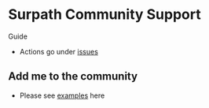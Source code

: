 # Surpath Community Support

Guide
- Actions go under <a href="https://github.com/Surpath-Community/Support/issues">issues</a>

## Add me to the community <br />
- Please see <a href="https://github.com/Surpath-Community/Support/issues?q=is%3Aissue+is%3Aclosed">examples</a> here
